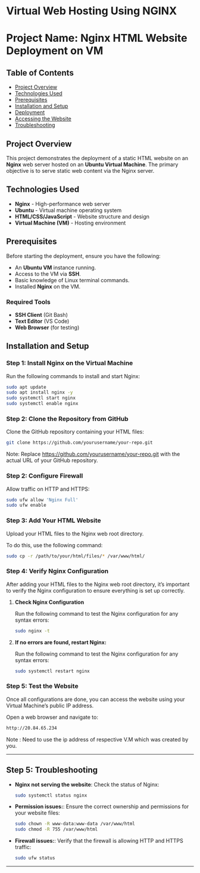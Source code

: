 # Virtual Web Hosting Using NGINX
# Project Name: **Nginx HTML Website Deployment on VM**

## Table of Contents
- [Project Overview](#project-overview)
- [Technologies Used](#technologies-used)
- [Prerequisites](#prerequisites)
- [Installation and Setup](#installation-and-setup)
- [Deployment](#deployment)
- [Accessing the Website](#accessing-the-website)
- [Troubleshooting](#troubleshooting)

## Project Overview
This project demonstrates the deployment of a static HTML website on an **Nginx** web server hosted on an **Ubuntu Virtual Machine**. The primary objective is to serve static web content via the Nginx server.

## Technologies Used
- **Nginx** - High-performance web server
- **Ubuntu** - Virtual machine operating system
- **HTML/CSS/JavaScript** - Website structure and design
- **Virtual Machine (VM)** - Hosting environment

## Prerequisites
Before starting the deployment, ensure you have the following:
- An **Ubuntu VM** instance running.
- Access to the VM via **SSH**.
- Basic knowledge of Linux terminal commands.
- Installed **Nginx** on the VM.

### Required Tools
- **SSH Client** (Git Bash)
- **Text Editor** (VS Code)
- **Web Browser** (for testing)

## Installation and Setup

### Step 1: Install Nginx on the Virtual Machine
Run the following commands to install and start Nginx:
```bash
sudo apt update
sudo apt install nginx -y
sudo systemctl start nginx
sudo systemctl enable nginx
```
### Step 2: Clone the Repository from GitHub
Clone the GitHub repository containing your HTML files:

```bash
git clone https://github.com/yourusername/your-repo.git
```
Note: Replace https://github.com/yourusername/your-repo.git with the actual URL of your GitHub repository.

### Step 2: Configure Firewall

Allow traffic on HTTP and HTTPS:

```bash
sudo ufw allow 'Nginx Full'
sudo ufw enable
```

### Step 3: Add Your HTML Website

Upload your HTML files to the Nginx web root directory. 

To do this, use the following command:

```bash
sudo cp -r /path/to/your/html/files/* /var/www/html/
```

### Step 4: Verify Nginx Configuration

After adding your HTML files to the Nginx web root directory, it’s important to verify the Nginx configuration to ensure everything is set up correctly.

1. **Check Nginx Configuration**

   Run the following command to test the Nginx configuration for any syntax errors:

   ```bash
   sudo nginx -t
   ```
2. **If no errors are found, restart Nginx:**

   Run the following command to test the Nginx configuration for any syntax errors:

   ```bash
   sudo systemctl restart nginx
   ```
### Step 5: Test the Website

Once all configurations are done, you can access the website using your Virtual Machine’s public IP address.

Open a web browser and navigate to:

   ```bash
   http://20.84.65.234
   ```

 Note : Need to use the ip address of respective V.M which was created by you.

---

## Step 5: Troubleshooting

- **Nginx not serving the website**: Check the status of Nginx:
  ```bash
  sudo systemctl status nginx
  ```

- **Permission issues:**: Ensure the correct ownership and permissions for your website files:
  ```bash
  sudo chown -R www-data:www-data /var/www/html
  sudo chmod -R 755 /var/www/html
  ```

- **Firewall issues:**:  Verify that the firewall is allowing HTTP and HTTPS traffic:
  ```bash
  sudo ufw status
  ```
---



